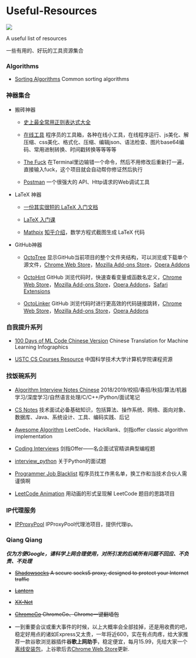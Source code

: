 # Useful-Resources
[![](https://img.shields.io/badge/update-anytime-success.svg)](https://github.com/jia-zh/NLP-Resources)
  
A useful list of resources
  
一些有用的、好玩的工具资源集合
  
### Algorithms

- [Sorting Algorithms](https://github.com/jia-zh/Sorting-Algorithms) Common sorting algorithms

  
### 神器集合

- 搬砖神器
  
  - [史上最全常用正则表达式大全](https://www.cnblogs.com/fozero/p/7868687.html)

  - [在线工具](https://tool.lu/) 程序员的工具箱，各种在线小工具，在线程序运行、js美化、解压缩、css美化、格式化、压缩、编辑json、语法检查、图片base64编码、常用进制转换、时间戳转换等等等等

  - [The Fuck](https://github.com/nvbn/thefuck) 在Terminal里边输错一个命令，然后不用修改后重新打一遍，直接输入fuck，这个项目就会自动帮你修证然后执行

  - [Postman](https://www.getpostman.com/) 一个很强大的 API、Http请求的Web调试工具
      
- LaTeX 神器
  
  - [一份其实很短的 LaTeX 入门文档](https://liam.page/2014/09/08/latex-introduction/)
  
  - [LaTeX 入门课](https://zhuanlan.zhihu.com/jeldor-latex)
  
  - [Mathpix](https://mathpix.com/) [知乎介绍](https://zhuanlan.zhihu.com/p/48077774)，数学方程式截图生成 LaTeX 代码

- GitHub神器
  
  - [OctoTree](https://github.com/ovity/octotree) 显示GitHub当前项目的整个文件夹结构，可以浏览或下载单个源文件，[Chrome Web Store](https://chrome.google.com/webstore/detail/octotree/bkhaagjahfmjljalopjnoealnfndnagc)，[Mozilla Add-ons Store](https://addons.mozilla.org/en-US/firefox/addon/octotree/)，[Opera Addons](https://addons.opera.com/en/extensions/details/octotree/)
   
  - [OctoHint](https://github.com/pd4d10/octohint) GitHub 浏览代码时，快速查看变量或函数名定义，[Chrome Web Store](https://chrome.google.com/webstore/detail/octohint/hbkpjkfdheainjkkebeoofkpgddnnbpk)，[Mozilla Add-ons Store](https://github.com/pd4d10/octohint/issues/24#issuecomment-450467200)，[Opera Addons](https://addons.opera.com/en/extensions/details/install-chrome-extensions/)，[Safari Extensions](https://safari-extensions.apple.com/details/?id=com.pd4d10.octohint-2FFP8Y4P2A)

  - [OctoLinker](https://github.com/OctoLinker/OctoLinker) GitHub 浏览代码时进行更高效的代码链接跳转，[Chrome Web Store](https://chrome.google.com/webstore/detail/octolinker/jlmafbaeoofdegohdhinkhilhclaklkp)，[Mozilla Add-ons Store](https://addons.mozilla.org/en-US/firefox/addon/octolinker/)，[Opera Addons](https://addons.opera.com/en/extensions/details/octolinker/)
  
  
### 自我提升系列

- [100 Days of ML Code Chinese Version](https://github.com/Avik-Jain/100-Days-of-ML-Code-Chinese-Version) Chinese Translation for Machine Learning Infographics

- [USTC CS Courses Resource](https://github.com/mbinary/USTC-CS-Courses-Resource) 中国科学技术大学计算机学院课程资源
  
### 找饭碗系列
  
- [Algorithm Interview Notes Chinese](https://github.com/imhuay/Algorithm_Interview_Notes-Chinese) 2018/2019/校招/春招/秋招/算法/机器学习/深度学习/自然语言处理/C/C++/Python/面试笔记
  
- [CS Notes](https://github.com/CyC2018/CS-Notes) 技术面试必备基础知识，包括算法、操作系统、网络、面向对象、数据库、Java、系统设计、工具、编码实践、后记   
  
- [Awesome Algorithm](https://github.com/apachecn/awesome-algorithm) LeetCode、HackRank、剑指offer classic algorithm implementation
  
- [Coding Interviews](https://github.com/gatieme/CodingInterviews) 剑指Offer——名企面试官精讲典型编程题

- [interview_python](https://github.com/taizilongxu/interview_python) 关于Python的面试题

- [Programmer Job Blacklist](https://github.com/shengxinjing/programmer-job-blacklist) 程序员找工作黑名单，换工作和当技术合伙人需谨慎啊

- [LeetCode Animation](https://github.com/MisterBooo/LeetCodeAnimation) 用动画的形式呈现解 LeetCode 题目的思路项目
  
### IP代理服务
- [IPProxyPool](https://github.com/qiyeboy/IPProxyPool) IPProxyPool代理池项目，提供代理ip。

### Qiang Qiang	
***仅为方便Google，请科学上网合理使用，对所引发的后续所有问题不回应、不负责、不处理***	

 - ~~[Shadowsocks](https://github.com/shadowsocks) A secure socks5 proxy, designed to protect your Internet traffic~~	

 - ~~[Lantern](https://github.com/getlantern)~~

 - ~~[XX-Net](https://github.com/XX-net)~~	

 - ~~[ChromeGo](https://github.com/bannedbook/fanqiang/wiki/Chrome%E4%B8%80%E9%94%AE%E7%BF%BB%E5%A2%99%E5%8C%85) ChromeGo、Chrome一键翻墙包~~	
 - 一到重要会议或重大事件的时候，以上大概率会全部挂掉，还是用收费的吧，稳定好用点的诸如Express又太贵，一年将近600，实在有点肉疼，给大家推荐一款谷歌浏览器插件**谷歌上网助手**，稳定便宜，每月15.99，先给大家一个[离线安装包](https://github.com/jia-zh/Useful-Resources/blob/master/tools/GoogleHelper_1.2.0.crx)，上谷歌后去[Chrome Web Store](https://chrome.google.com/webstore/detail/%E8%B0%B7%E6%AD%8C%E4%B8%8A%E7%BD%91%E5%8A%A9%E6%89%8B/nonmafimegllfoonjgplbabhmgfanaka)更新.



